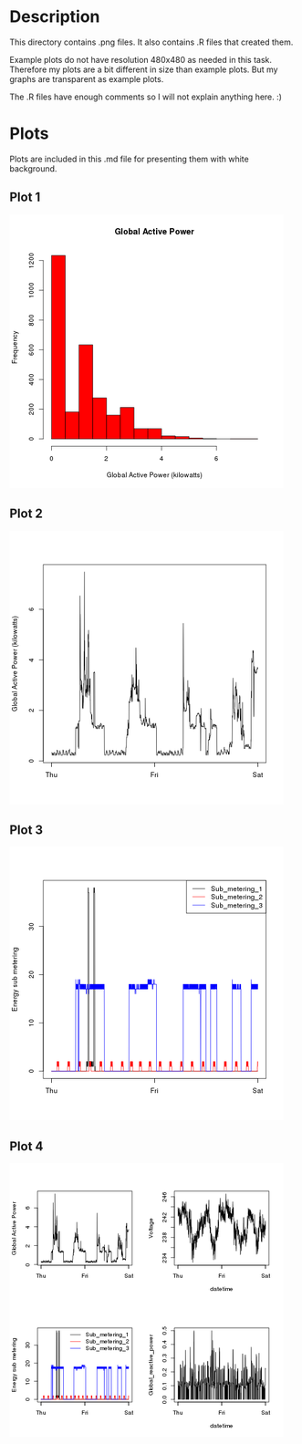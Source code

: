 # Description

This directory contains .png files. It also contains .R files that created
them.

Example plots do not have resolution 480x480 as needed in
this task. Therefore my plots are a bit different in size than example plots.
But my graphs are transparent as example plots.

The .R files have enough comments so I will not explain anything here. :)

# Plots

Plots are included in this .md file for presenting them with white background.

## Plot 1

![g1](plot1.png "Plot 1")

## Plot 2

![g2](plot2.png "Plot 2")

## Plot 3

![g3](plot3.png "Plot 3")

## Plot 4

![g4](plot4.png "Plot 4")

